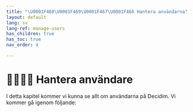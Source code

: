 ```yaml
---
title: "\U0001F468‍\U0001F469‍\U0001F467‍\U0001F466 Hantera användarna"
layout: default
lang: sv
lang-ref: manage-users
has_children: true
has_toc: true
nav_order: 4

---
```

# 👨‍👩‍👧‍👦 Hantera användare

I detta kapitel kommer vi kunna se allt om användarna på Decidim. Vi kommer gå igenom följande:
